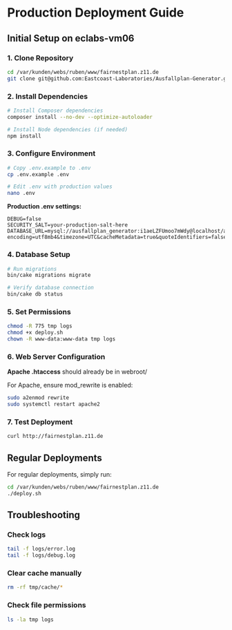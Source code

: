 # Production Deployment Guide

## Initial Setup on eclabs-vm06

### 1. Clone Repository
```bash
cd /var/kunden/webs/ruben/www/fairnestplan.z11.de
git clone git@github.com:Eastcoast-Laboratories/Ausfallplan-Generator.git .
```

### 2. Install Dependencies
```bash
# Install Composer dependencies
composer install --no-dev --optimize-autoloader

# Install Node dependencies (if needed)
npm install
```

### 3. Configure Environment
```bash
# Copy .env.example to .env
cp .env.example .env

# Edit .env with production values
nano .env
```

**Production .env settings:**
```env
DEBUG=false
SECURITY_SALT=your-production-salt-here
DATABASE_URL=mysql://ausfallplan_generator:i1aeLZFUmoo7mWdy@localhost/ausfallplan_generator?encoding=utf8mb4&timezone=UTC&cacheMetadata=true&quoteIdentifiers=false&persistent=false
```

### 4. Database Setup
```bash
# Run migrations
bin/cake migrations migrate

# Verify database connection
bin/cake db status
```

### 5. Set Permissions
```bash
chmod -R 775 tmp logs
chmod +x deploy.sh
chown -R www-data:www-data tmp logs
```

### 6. Web Server Configuration

**Apache .htaccess** should already be in webroot/

For Apache, ensure mod_rewrite is enabled:
```bash
sudo a2enmod rewrite
sudo systemctl restart apache2
```

### 7. Test Deployment
```bash
curl http://fairnestplan.z11.de
```

## Regular Deployments

For regular deployments, simply run:
```bash
cd /var/kunden/webs/ruben/www/fairnestplan.z11.de
./deploy.sh
```

## Troubleshooting

### Check logs
```bash
tail -f logs/error.log
tail -f logs/debug.log
```

### Clear cache manually
```bash
rm -rf tmp/cache/*
```

### Check file permissions
```bash
ls -la tmp logs
```
